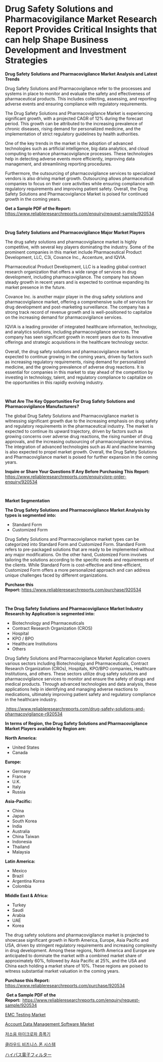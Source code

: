 <p><h1>Drug Safety Solutions and Pharmacovigilance Market Research Report Provides Critical Insights that can help Shape Business Development and Investment Strategies</h1></p><p><strong>Drug Safety Solutions and Pharmacovigilance Market Analysis and Latest Trends</strong></p>
<p><p>Drug Safety Solutions and Pharmacovigilance refer to the processes and systems in place to monitor and evaluate the safety and effectiveness of pharmaceutical products. This includes collecting, assessing, and reporting adverse events and ensuring compliance with regulatory requirements.</p><p>The Drug Safety Solutions and Pharmacovigilance Market is experiencing significant growth, with a projected CAGR of 12% during the forecast period. This growth can be attributed to the increasing prevalence of chronic diseases, rising demand for personalized medicine, and the implementation of strict regulatory guidelines by health authorities.</p><p>One of the key trends in the market is the adoption of advanced technologies such as artificial intelligence, big data analytics, and cloud computing to enhance pharmacovigilance processes. These technologies help in detecting adverse events more efficiently, improving data management, and streamlining reporting procedures.</p><p>Furthermore, the outsourcing of pharmacovigilance services to specialized vendors is also driving market growth. Outsourcing allows pharmaceutical companies to focus on their core activities while ensuring compliance with regulatory requirements and improving patient safety. Overall, the Drug Safety Solutions and Pharmacovigilance Market is poised for continued growth in the coming years.</p></p>
<p><strong>Get a Sample PDF of the Report:&nbsp;</strong> <a href="https://www.reliableresearchreports.com/enquiry/request-sample/920534">https://www.reliableresearchreports.com/enquiry/request-sample/920534</a></p>
<p>&nbsp;</p>
<p><strong>Drug Safety Solutions and Pharmacovigilance Major Market Players</strong></p>
<p><p>The drug safety solutions and pharmacovigilance market is highly competitive, with several key players dominating the industry. Some of the prominent companies in this market include Pharmaceutical Product Development, LLC, C3i, Covance Inc., Accenture, and IQVIA.</p><p>Pharmaceutical Product Development, LLC is a leading global contract research organization that offers a wide range of services in drug development, including pharmacovigilance. The company has shown steady growth in recent years and is expected to continue expanding its market presence in the future.</p><p>Covance Inc. is another major player in the drug safety solutions and pharmacovigilance market, offering a comprehensive suite of services for drug development and post-marketing surveillance. The company has a strong track record of revenue growth and is well-positioned to capitalize on the increasing demand for pharmacovigilance services.</p><p>IQVIA is a leading provider of integrated healthcare information, technology, and analytics solutions, including pharmacovigilance services. The company has seen significant growth in recent years due to its innovative offerings and strategic acquisitions in the healthcare technology sector.</p><p>Overall, the drug safety solutions and pharmacovigilance market is expected to continue growing in the coming years, driven by factors such as increasing regulatory requirements, rising demand for personalized medicine, and the growing prevalence of adverse drug reactions. It is essential for companies in this market to stay ahead of the competition by investing in technology, talent, and regulatory compliance to capitalize on the opportunities in this rapidly evolving industry.</p></p>
<p>&nbsp;</p>
<p><strong>What Are The Key Opportunities For Drug Safety Solutions and Pharmacovigilance Manufacturers?</strong></p>
<p><p>The global Drug Safety Solutions and Pharmacovigilance market is witnessing significant growth due to the increasing emphasis on drug safety and regulatory requirements in the pharmaceutical industry. The market is expected to continue its upward trajectory, driven by factors such as growing concerns over adverse drug reactions, the rising number of drug approvals, and the increasing outsourcing of pharmacovigilance services. The integration of advanced technologies such as AI and machine learning is also expected to propel market growth. Overall, the Drug Safety Solutions and Pharmacovigilance market is poised for further expansion in the coming years.</p></p>
<p><strong>Inquire or Share Your Questions If Any Before Purchasing This Report:</strong> <a href="https://www.reliableresearchreports.com/enquiry/pre-order-enquiry/920534">https://www.reliableresearchreports.com/enquiry/pre-order-enquiry/920534</a></p>
<p>&nbsp;</p>
<p><strong>Market Segmentation</strong></p>
<p><strong>The Drug Safety Solutions and Pharmacovigilance Market Analysis by types is segmented into:</strong></p>
<p><ul><li>Standard Form</li><li>Customized Form</li></ul></p>
<p><p>Drug Safety Solutions and Pharmacovigilance market types can be categorized into Standard Form and Customized Form. Standard Form refers to pre-packaged solutions that are ready to be implemented without any major modifications. On the other hand, Customized Form involves tailoring the solutions according to the specific needs and requirements of the clients. While Standard Form is cost-effective and time-efficient, Customized Form offers a more personalized approach and can address unique challenges faced by different organizations.</p></p>
<p><strong>Purchase this Report:&nbsp;</strong><a href="https://www.reliableresearchreports.com/purchase/920534">https://www.reliableresearchreports.com/purchase/920534</a></p>
<p>&nbsp;</p>
<p><strong>The Drug Safety Solutions and Pharmacovigilance Market Industry Research by Application is segmented into:</strong></p>
<p><ul><li>Biotechnology and Pharmaceuticals</li><li>Contract Research Organization (CROS)</li><li>Hospital</li><li>KPO / BPO</li><li>Healthcare Institutions</li><li>Others</li></ul></p>
<p><p>Drug Safety Solutions and Pharmacovigilance Market Application covers various sectors including Biotechnology and Pharmaceuticals, Contract Research Organization (CROs), Hospitals, KPO/BPO companies, Healthcare Institutions, and others. These sectors utilize drug safety solutions and pharmacovigilance services to monitor and ensure the safety of drugs and medical products. Through advanced technologies and data analysis, these applications help in identifying and managing adverse reactions to medications, ultimately improving patient safety and regulatory compliance in the healthcare industry.</p></p>
<p><a href="https://www.reliableresearchreports.com/drug-safety-solutions-and-pharmacovigilance-r920534">&nbsp;https://www.reliableresearchreports.com/drug-safety-solutions-and-pharmacovigilance-r920534</a></p>
<p><strong>In terms of Region, the Drug Safety Solutions and Pharmacovigilance Market Players available by Region are:</strong></p>
<p>
    <p> <strong> North America: </strong>
        <ul>
            <li>United States</li>
            <li>Canada</li>
        </ul>
        </p> 
    <p> <strong> Europe: </strong>
        <ul>
            <li>Germany</li>
            <li>France</li>
            <li>U.K.</li>
            <li>Italy</li>
            <li>Russia</li>
        </ul>
        </p> 
    <p> <strong> Asia-Pacific: </strong>
        <ul>
            <li>China</li>
            <li>Japan</li>
            <li>South Korea</li>
            <li>India</li>
            <li>Australia</li>
            <li>China Taiwan</li>
            <li>Indonesia</li>
            <li>Thailand</li>
            <li>Malaysia</li>
        </ul>
        </p> 
    <p> <strong> Latin America: </strong>
        <ul>
            <li>Mexico</li>
            <li>Brazil</li>
            <li>Argentina Korea</li>
            <li>Colombia</li>
        </ul>
        </p> 
    <p> <strong> Middle East & Africa: </strong>
        <ul>
            <li>Turkey</li>
            <li>Saudi</li>
            <li>Arabia</li>
            <li>UAE</li>
            <li>Korea</li>
        </ul>
    </p>
    </p>
<p><p>The drug safety solutions and pharmacovigilance market is projected to showcase significant growth in North America, Europe, Asia Pacific and USA, driven by stringent regulatory requirements and increasing complexity in drug development. Among these regions, North America and Europe are anticipated to dominate the market with a combined market share of approximately 60%, followed by Asia Pacific at 25%, and the USA and China each holding a market share of 10%. These regions are poised to witness substantial market valuation in the coming years.</p></p>
<p><strong>Purchase this Report: </strong><a href="https://www.reliableresearchreports.com/purchase/920534">https://www.reliableresearchreports.com/purchase/920534</a></p>
<p>&nbsp;<strong>Get a Sample PDF of the Report:&nbsp;&nbsp;</strong><a href="https://www.reliableresearchreports.com/enquiry/request-sample/920534">https://www.reliableresearchreports.com/enquiry/request-sample/920534</a></p>
<p><strong></strong></p>
<p><p><a href="https://github.com/seekum/Market-Research-Report-List-2/blob/main/emc-testing-market.md">EMC Testing Market</a></p><p><a href="https://github.com/timeliteaut/Market-Research-Report-List-2/blob/main/account-data-management-software-market.md">Account Data Management Software Market</a></p><p><a href="https://medium.com/@constantinvon/%EC%A0%80%EC%9E%A1%EC%9D%8C-%EB%A7%88%EC%9D%B4%ED%81%AC%EB%A1%9C%ED%8C%8C-%EC%A6%9D%ED%8F%AD%EA%B8%B0-%EC%8B%9C%EC%9E%A5-%EB%B3%B4%EA%B3%A0%EC%84%9C%EB%8A%94-%EC%9D%B4-%EC%8B%9C%EC%9E%A5%EC%9D%98-%EC%B5%9C%EC%8B%A0-%ED%8A%B8%EB%A0%8C%EB%93%9C%EC%99%80-%EC%84%B1%EC%9E%A5-%EA%B8%B0%ED%9A%8C%EB%A5%BC-%EB%B0%9D%ED%98%80%EC%A4%8D%EB%8B%88%EB%8B%A4-cc28270d9598">저소음 마이크로파 증폭기</a></p><p><a href="https://github.com/durgin521/Market-Research-Report-List-1/blob/main/562101654085.md">클라우드 비즈니스 폰 시스템</a></p><p><a href="https://medium.com/@abdielkilback/%E9%AB%98%E5%9F%9F%E9%80%9A%E9%81%8E%E9%9B%BB%E5%AD%90%E3%83%95%E3%82%A3%E3%83%AB%E3%82%BF%E3%81%AE%E5%B8%82%E5%A0%B4%E8%A6%8F%E6%A8%A1%E3%81%A8%E5%B8%82%E5%A0%B4%E5%8B%95%E5%90%91-%E5%AE%8C%E5%85%A8%E3%81%AA%E7%94%A3%E6%A5%AD%E6%A6%82%E8%A6%81-2024%E5%B9%B4%E3%81%8B%E3%82%892031%E5%B9%B4%E3%81%BE%E3%81%A7-5a5d65624f1b">ハイパス電子フィルター</a></p></p>